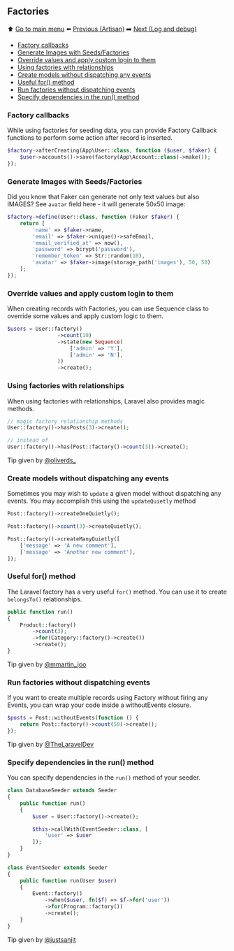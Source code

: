 ## Factories

⬆️ [Go to main menu](README.md#laravel-tips) ⬅️ [Previous (Artisan)](artisan.md) ➡️ [Next (Log and debug)](log-and-debug.md)

- [Factory callbacks](#factory-callbacks)
- [Generate Images with Seeds/Factories](#generate-images-with-seedsfactories)
- [Override values and apply custom login to them](#override-values-and-apply-custom-login-to-them)
- [Using factories with relationships](#using-factories-with-relationships)
- [Create models without dispatching any events](#create-models-without-dispatching-any-events)
- [Useful for() method](#useful-for-method)
- [Run factories without dispatching events](#run-factories-without-dispatching-events)
- [Specify dependencies in the run() method](#specify-dependencies-in-the-run-method)

### Factory callbacks

While using factories for seeding data, you can provide Factory Callback functions to perform some action after record is inserted.

```php
$factory->afterCreating(App\User::class, function ($user, $faker) {
    $user->accounts()->save(factory(App\Account::class)->make());
});
```

### Generate Images with Seeds/Factories

Did you know that Faker can generate not only text values but also IMAGES? See `avatar` field here - it will generate 50x50 image:

```php
$factory->define(User::class, function (Faker $faker) {
    return [
        'name' => $faker->name,
        'email' => $faker->unique()->safeEmail,
        'email_verified_at' => now(),
        'password' => bcrypt('password'),
        'remember_token' => Str::random(10),
        'avatar' => $faker->image(storage_path('images'), 50, 50)
    ];
});
```

### Override values and apply custom login to them

When creating records with Factories, you can use Sequence class to override some values and apply custom logic to them.

```php
$users = User::factory()
                ->count(10)
                ->state(new Sequence(
                    ['admin' => 'Y'],
                    ['admin' => 'N'],
                ))
                ->create();
```

### Using factories with relationships

When using factories with relationships, Laravel also provides magic methods.

```php
// magic factory relationship methods
User::factory()->hasPosts(3)->create();

// instead of
User::factory()->has(Post::factory()->count(3))->create();
```

Tip given by [@oliverds\_](https://twitter.com/oliverds_/status/1441447356323430402)

### Create models without dispatching any events

Sometimes you may wish to `update` a given model without dispatching any events. You may accomplish this using the `updateQuietly` method

```php
Post::factory()->createOneQuietly();

Post::factory()->count(3)->createQuietly();

Post::factory()->createManyQuietly([
    ['message' => 'A new comment'],
    ['message' => 'Another new comment'],
]);
```

### Useful for() method

The Laravel factory has a very useful `for()` method. You can use it to create `belongsTo()` relationships.

```php
public function run()
{
    Product::factory()
        ->count(3);
        ->for(Category::factory()->create())
        ->create();
}
```

Tip given by [@mmartin_joo](https://twitter.com/mmartin_joo/status/1461002439629361158)

### Run factories without dispatching events

If you want to create multiple records using Factory without firing any Events, you can wrap your code inside a withoutEvents closure.

```php
$posts = Post::withoutEvents(function () {
    return Post::factory()->count(50)->create();
});
```

Tip given by [@TheLaravelDev](https://twitter.com/TheLaravelDev/status/1510965402666676227)

### Specify dependencies in the run() method

You can specify dependencies in the `run()` method of your seeder.

```php
class DatabaseSeeder extends Seeder
{
    public function run()
    {
        $user = User::factory()->create();

        $this->callWith(EventSeeder::class, [
            'user' => $user
        ]);
    }
}
```

```php
class EventSeeder extends Seeder
{
    public function run(User $user)
    {
        Event::factory()
            ->when($user, fn($f) => $f->for('user'))
            ->for(Program::factory())
            ->create();
    }
}
```

Tip given by [@justsanjit](https://twitter.com/justsanjit/status/1514428294418079746)

